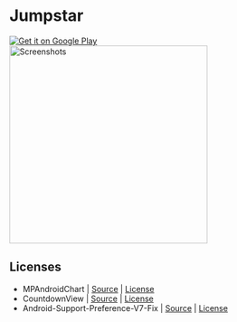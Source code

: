 # Jumpstar

<a href="https://play.google.com/store/apps/details?id=georg.steinbacher.community_jump_trainer">
  <img alt="Get it on Google Play"
       src="../../../images/brand/en_generic_rgb_wo_45.png" />
</a>

<img src="https://raw.githubusercontent.com/geckogecko/jumpstar/tree/master/development/playstore/merge_from_ofoct.jpg" alt="Screenshots" height="350"/>

## Licenses

* MPAndroidChart | [Source](https://github.com/PhilJay/MPAndroidChart) | [License](https://github.com/PhilJay/MPAndroidChart#license-page_facing_up)
* CountdownView | [Source](https://github.com/iwgang/CountdownView) | [License](https://github.com/iwgang/CountdownView/blob/master/LICENSE)
* Android-Support-Preference-V7-Fix | [Source](https://github.com/Gericop/Android-Support-Preference-V7-Fix) | [License](https://github.com/Gericop/Android-Support-Preference-V7-Fix#license-notes)

